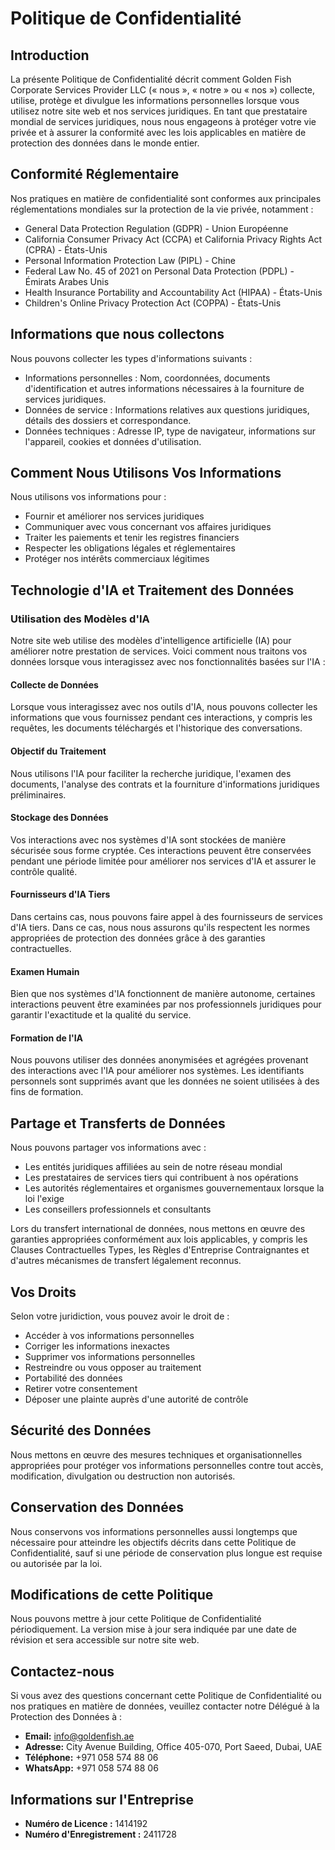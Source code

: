 # Politique de Confidentialité

## Introduction

La présente Politique de Confidentialité décrit comment Golden Fish Corporate Services Provider LLC (« nous », « notre » ou « nos ») collecte, utilise, protège et divulgue les informations personnelles lorsque vous utilisez notre site web et nos services juridiques. En tant que prestataire mondial de services juridiques, nous nous engageons à protéger votre vie privée et à assurer la conformité avec les lois applicables en matière de protection des données dans le monde entier.

## Conformité Réglementaire

Nos pratiques en matière de confidentialité sont conformes aux principales réglementations mondiales sur la protection de la vie privée, notamment :

- General Data Protection Regulation (GDPR) - Union Européenne
- California Consumer Privacy Act (CCPA) et California Privacy Rights Act (CPRA) - États-Unis
- Personal Information Protection Law (PIPL) - Chine
- Federal Law No. 45 of 2021 on Personal Data Protection (PDPL) - Émirats Arabes Unis
- Health Insurance Portability and Accountability Act (HIPAA) - États-Unis
- Children's Online Privacy Protection Act (COPPA) - États-Unis

## Informations que nous collectons

Nous pouvons collecter les types d'informations suivants :

- Informations personnelles : Nom, coordonnées, documents d'identification et autres informations nécessaires à la fourniture de services juridiques.
- Données de service : Informations relatives aux questions juridiques, détails des dossiers et correspondance.
- Données techniques : Adresse IP, type de navigateur, informations sur l'appareil, cookies et données d'utilisation.

## Comment Nous Utilisons Vos Informations

Nous utilisons vos informations pour :

- Fournir et améliorer nos services juridiques
- Communiquer avec vous concernant vos affaires juridiques
- Traiter les paiements et tenir les registres financiers
- Respecter les obligations légales et réglementaires
- Protéger nos intérêts commerciaux légitimes

## Technologie d'IA et Traitement des Données

### Utilisation des Modèles d'IA

Notre site web utilise des modèles d'intelligence artificielle (IA) pour améliorer notre prestation de services. Voici comment nous traitons vos données lorsque vous interagissez avec nos fonctionnalités basées sur l'IA :

#### Collecte de Données

Lorsque vous interagissez avec nos outils d'IA, nous pouvons collecter les informations que vous fournissez pendant ces interactions, y compris les requêtes, les documents téléchargés et l'historique des conversations.

#### Objectif du Traitement

Nous utilisons l'IA pour faciliter la recherche juridique, l'examen des documents, l'analyse des contrats et la fourniture d'informations juridiques préliminaires.

#### Stockage des Données

Vos interactions avec nos systèmes d'IA sont stockées de manière sécurisée sous forme cryptée. Ces interactions peuvent être conservées pendant une période limitée pour améliorer nos services d'IA et assurer le contrôle qualité.

#### Fournisseurs d'IA Tiers

Dans certains cas, nous pouvons faire appel à des fournisseurs de services d'IA tiers. Dans ce cas, nous nous assurons qu'ils respectent les normes appropriées de protection des données grâce à des garanties contractuelles.

#### Examen Humain

Bien que nos systèmes d'IA fonctionnent de manière autonome, certaines interactions peuvent être examinées par nos professionnels juridiques pour garantir l'exactitude et la qualité du service.

#### Formation de l'IA

Nous pouvons utiliser des données anonymisées et agrégées provenant des interactions avec l'IA pour améliorer nos systèmes. Les identifiants personnels sont supprimés avant que les données ne soient utilisées à des fins de formation.

## Partage et Transferts de Données

Nous pouvons partager vos informations avec :

- Les entités juridiques affiliées au sein de notre réseau mondial
- Les prestataires de services tiers qui contribuent à nos opérations
- Les autorités réglementaires et organismes gouvernementaux lorsque la loi l'exige
- Les conseillers professionnels et consultants

Lors du transfert international de données, nous mettons en œuvre des garanties appropriées conformément aux lois applicables, y compris les Clauses Contractuelles Types, les Règles d'Entreprise Contraignantes et d'autres mécanismes de transfert légalement reconnus.

## Vos Droits

Selon votre juridiction, vous pouvez avoir le droit de :

- Accéder à vos informations personnelles
- Corriger les informations inexactes
- Supprimer vos informations personnelles
- Restreindre ou vous opposer au traitement
- Portabilité des données
- Retirer votre consentement
- Déposer une plainte auprès d'une autorité de contrôle

## Sécurité des Données

Nous mettons en œuvre des mesures techniques et organisationnelles appropriées pour protéger vos informations personnelles contre tout accès, modification, divulgation ou destruction non autorisés.

## Conservation des Données

Nous conservons vos informations personnelles aussi longtemps que nécessaire pour atteindre les objectifs décrits dans cette Politique de Confidentialité, sauf si une période de conservation plus longue est requise ou autorisée par la loi.

## Modifications de cette Politique

Nous pouvons mettre à jour cette Politique de Confidentialité périodiquement. La version mise à jour sera indiquée par une date de révision et sera accessible sur notre site web.

## Contactez-nous

Si vous avez des questions concernant cette Politique de Confidentialité ou nos pratiques en matière de données, veuillez contacter notre Délégué à la Protection des Données à :

- **Email:** info@goldenfish.ae
- **Adresse:** City Avenue Building, Office 405-070, Port Saeed, Dubai, UAE
- **Téléphone:** +971 058 574 88 06
- **WhatsApp:** +971 058 574 88 06

## Informations sur l'Entreprise

- **Numéro de Licence :** 1414192
- **Numéro d'Enregistrement :** 2411728